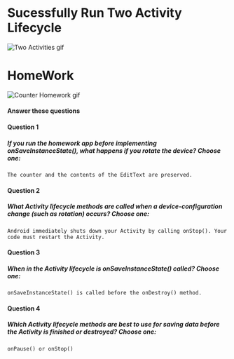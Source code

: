 # Sucessfully Run Two Activity Lifecycle
![Two Activities gif](https://user-images.githubusercontent.com/23361796/55686567-82683a00-5982-11e9-8c35-abdda81f2947.gif)

# HomeWork
![Counter Homework gif](https://user-images.githubusercontent.com/23361796/55688808-b05a7800-599c-11e9-8433-3c0ed1beac33.gif)


#### Answer these questions
#### Question 1
##### If you run the homework app before implementing onSaveInstanceState(), what happens if you rotate the device? Choose one:
    The counter and the contents of the EditText are preserved.

#### Question 2
##### What Activity lifecycle methods are called when a device-configuration change (such as rotation) occurs? Choose one:

    Android immediately shuts down your Activity by calling onStop(). Your code must restart the Activity.

#### Question 3
##### When in the Activity lifecycle is onSaveInstanceState() called? Choose one:

    onSaveInstanceState() is called before the onDestroy() method.

#### Question 4
##### Which Activity lifecycle methods are best to use for saving data before the Activity is finished or destroyed? Choose one:

    onPause() or onStop()


